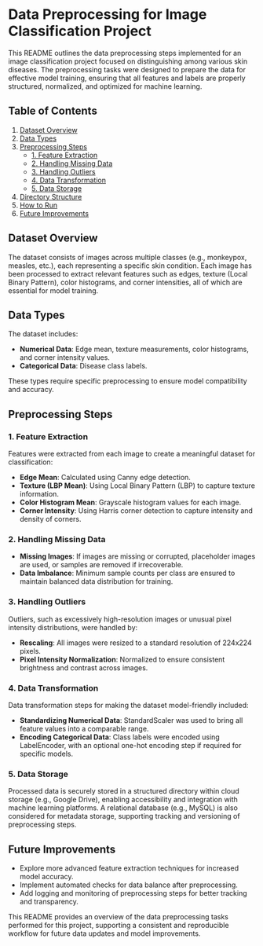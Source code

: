 # Data Preprocessing for Image Classification Project

This README outlines the data preprocessing steps implemented for an image classification project focused on distinguishing among various skin diseases. The preprocessing tasks were designed to prepare the data for effective model training, ensuring that all features and labels are properly structured, normalized, and optimized for machine learning.

## Table of Contents
1. [Dataset Overview](#dataset-overview)
2. [Data Types](#data-types)
3. [Preprocessing Steps](#preprocessing-steps)
   - [1. Feature Extraction](#feature-extraction)
   - [2. Handling Missing Data](#handling-missing-data)
   - [3. Handling Outliers](#handling-outliers)
   - [4. Data Transformation](#data-transformation)
   - [5. Data Storage](#data-storage)
4. [Directory Structure](#directory-structure)
5. [How to Run](#how-to-run)
6. [Future Improvements](#future-improvements)

## Dataset Overview
The dataset consists of images across multiple classes (e.g., monkeypox, measles, etc.), each representing a specific skin condition. Each image has been processed to extract relevant features such as edges, texture (Local Binary Pattern), color histograms, and corner intensities, all of which are essential for model training.

## Data Types
The dataset includes:
- **Numerical Data**: Edge mean, texture measurements, color histograms, and corner intensity values.
- **Categorical Data**: Disease class labels.

These types require specific preprocessing to ensure model compatibility and accuracy.

## Preprocessing Steps

### 1. Feature Extraction
Features were extracted from each image to create a meaningful dataset for classification:
- **Edge Mean**: Calculated using Canny edge detection.
- **Texture (LBP Mean)**: Using Local Binary Pattern (LBP) to capture texture information.
- **Color Histogram Mean**: Grayscale histogram values for each image.
- **Corner Intensity**: Using Harris corner detection to capture intensity and density of corners.

### 2. Handling Missing Data
- **Missing Images**: If images are missing or corrupted, placeholder images are used, or samples are removed if irrecoverable.
- **Data Imbalance**: Minimum sample counts per class are ensured to maintain balanced data distribution for training.

### 3. Handling Outliers
Outliers, such as excessively high-resolution images or unusual pixel intensity distributions, were handled by:
- **Rescaling**: All images were resized to a standard resolution of 224x224 pixels.
- **Pixel Intensity Normalization**: Normalized to ensure consistent brightness and contrast across images.

### 4. Data Transformation
Data transformation steps for making the dataset model-friendly included:
- **Standardizing Numerical Data**: StandardScaler was used to bring all feature values into a comparable range.
- **Encoding Categorical Data**: Class labels were encoded using LabelEncoder, with an optional one-hot encoding step if required for specific models.

### 5. Data Storage
Processed data is securely stored in a structured directory within cloud storage (e.g., Google Drive), enabling accessibility and integration with machine learning platforms. A relational database (e.g., MySQL) is also considered for metadata storage, supporting tracking and versioning of preprocessing steps.

## Future Improvements
- Explore more advanced feature extraction techniques for increased model accuracy.
- Implement automated checks for data balance after preprocessing.
- Add logging and monitoring of preprocessing steps for better tracking and transparency.

This README provides an overview of the data preprocessing tasks performed for this project, supporting a consistent and reproducible workflow for future data updates and model improvements.
